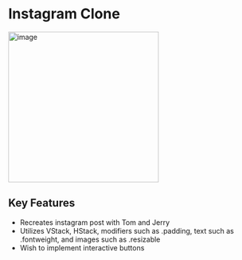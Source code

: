 # Instagram Clone

<img width="302" alt="image" src="https://github.com/user-attachments/assets/9bd660a4-259b-4ffc-b2ba-6fb05bde668d" />

## Key Features
* Recreates instagram post with Tom and Jerry
* Utilizes VStack, HStack, modifiers such as .padding, text such as .fontweight, and images such as .resizable
* Wish to implement interactive buttons
